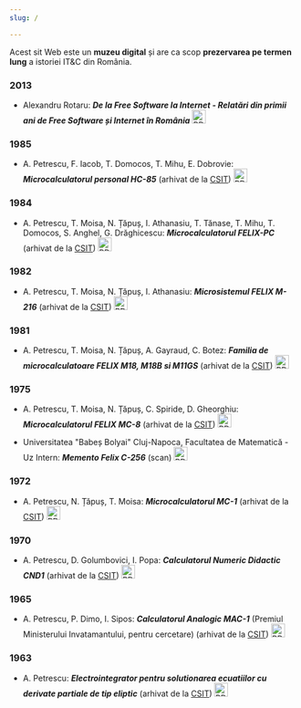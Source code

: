 ```yaml
---
slug: /

---
```


Acest sit Web este un **muzeu digital** și are ca scop **prezervarea pe termen
lung** a istoriei IT&C din România.


### 2013

- Alexandru Rotaru: _**De la Free Software la Internet - Relatări din primii ani de Free Software și Internet în România**_ <a href="./assets/2013/arot-brosura-a5-tipar.pdf" target="_blank"><img class="link-icon" src="./img/pdf-24.png" width="24" height="24" alt="PDF"/></a>

### 1985

- A. Petrescu, F. Iacob, T. Domocos, T. Mihu, E. Dobrovie: _**Microcalculatorul personal HC-85**_  (arhivat de la [CSIT](http://www.csit-sun.pub.ro/research/history)) <a href="./assets/1985/apetrescu-hc-85.pdf" target="_blank"><img class="link-icon" src="./img/pdf-24.png" width="24" height="24" alt="PDF"/></a>

### 1984

- A. Petrescu, T. Moisa, N. Țăpuș, I. Athanasiu, T. Tănase, T. Mihu, T. Domocos, S. Anghel, G. Drăghicescu: _**Microcalculatorul FELIX-PC**_ (arhivat de la [CSIT](http://www.csit-sun.pub.ro/research/history)) <a href="./assets/1984/apetrescu-felix-pc.pdf" target="_blank"><img class="link-icon" src="./img/pdf-24.png" width="24" height="24" alt="PDF"/></a>

### 1982

- A. Petrescu, T. Moisa, N. Țăpuș, I. Athanasiu: _**Microsistemul FELIX M-216**_ (arhivat de la [CSIT](http://www.csit-sun.pub.ro/research/history)) <a href="./assets/1982/apetrescu-felix-m-216.pdf" target="_blank"><img class="link-icon" src="./img/pdf-24.png" width="24" height="24" alt="PDF"/></a>

### 1981

- A. Petrescu, T. Moisa, N. Țăpuș, A. Gayraud, C. Botez: _**Familia de microcalculatoare FELIX M18, M18B si M11GS**_ (arhivat de la [CSIT](http://www.csit-sun.pub.ro/research/history)) <a href="./assets/1981/apetrescu-felix-m18-118.pdf" target="_blank"><img class="link-icon" src="./img/pdf-24.png" width="24" height="24" alt="PDF"/></a>

### 1975

- A. Petrescu, T. Moisa, N. Țăpuș, C. Spiride, D. Gheorghiu: _**Microcalculatorul FELIX MC-8**_ (arhivat de la [CSIT](http://www.csit-sun.pub.ro/research/history)) <a href="./assets/1975/apetrescu-felix-mc-8.pdf" target="_blank"><img class="link-icon" src="./img/pdf-24.png" width="24" height="24" alt="PDF"/></a>

- Universitatea "Babeș Bolyai" Cluj-Napoca, Facultatea de Matematică - Uz Intern: _**Memento Felix C-256**_ (scan) <a href="./assets/1975/babesbalyai-memento-felix-c-256.pdf" target="_blank"><img class="link-icon" src="./img/pdf-24.png" width="24" height="24" alt="PDF"/></a>

### 1972

- A. Petrescu, N. Țăpuș, T. Moisa: _**Microcalculatorul MC-1**_ (arhivat de la [CSIT](http://www.csit-sun.pub.ro/research/history)) <a href="./assets/1972/apetrescu-micro-mc1.pdf" target="_blank"><img class="link-icon" src="./img/pdf-24.png" width="24" height="24" alt="PDF"/></a>

### 1970

- A. Petrescu, D. Golumbovici, I. Popa: _**Calculatorul Numeric Didactic CND1**_ (arhivat de la [CSIT](http://www.csit-sun.pub.ro/research/history)) <a href="./assets/1970/apetrescu-calc-cnd-1.pdf" target="_blank"><img class="link-icon" src="./img/pdf-24.png" width="24" height="24" alt="PDF"/></a>

### 1965

- A. Petrescu, P. Dimo, I. Sipos: _**Calculatorul Analogic MAC-1**_ (Premiul Ministerului Invatamantului, pentru cercetare) (arhivat de la [CSIT](http://www.csit-sun.pub.ro/research/history)) <a href="./assets/1965/apetrescu-mac-1.pdf" target="_blank"><img class="link-icon" src="./img/pdf-24.png" width="24" height="24" alt="PDF"/></a>

### 1963

- A. Petrescu: _**Electrointegrator pentru solutionarea ecuatiilor cu derivate partiale de tip eliptic**_ (arhivat de la [CSIT](http://www.csit-sun.pub.ro/research/history)) <a href="./assets/1963/apetrescu-electrointeg.pdf" target="_blank"><img class="link-icon" src="./img/pdf-24.png" width="24" height="24" alt="PDF"/></a>
